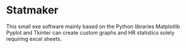 # Statmaker
This small exe software mainly based on the Python libraries Matplotlib Pyplot and Tkinter can create custom graphs and HR statistics solely requiring excel sheets.
